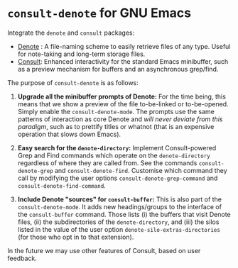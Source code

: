 # `consult-denote` for GNU Emacs

Integrate the `denote` and `consult` packages:

- [Denote](https://github.com/protesilaos/denote) : A file-naming
  scheme to easily retrieve files of any type. Useful for note-taking
  and long-term storage files.
- [Consult](https://github.com/minad/consult): Enhanced interactivity
  for the standard Emacs minibuffer, such as a preview mechanism for
  buffers and an asynchronous grep/find.

The purpose of `consult-denote` is as follows:

1. **Upgrade all the minibuffer prompts of Denote:** For the time
   being, this means that we show a preview of the file to-be-linked
   or to-be-opened. Simply enable the `consult-denote-mode`. The
   prompts use the same patterns of interaction as core Denote and
   *will never deviate from this paradigm*, such as to prettify titles
   or whatnot (that is an expensive operation that slows down Emacs).

2. **Easy search for the `denote-directory`:** Implement
   Consult-powered Grep and Find commands which operate on the
   `denote-directory` regardless of where they are called from. See
   the commands `consult-denote-grep` and `consult-denote-find`.
   Customise which command they call by modifying the user options
   `consult-denote-grep-command` and `consult-denote-find-command`.

3. **Include Denote "sources" for `consult-buffer`:** This is also
   part of the `consult-denote-mode`. It adds new headings/groups to
   the interface of the `consult-buffer` command. Those lists (i) the
   buffers that visit Denote files, (ii) the subdirectories of the
   `denote-directory`, and (iii) the silos listed in the value of the
   user option `denote-silo-extras-directories` (for those who opt in
   to that extension).

In the future we may use other features of Consult, based on user
feedback.
